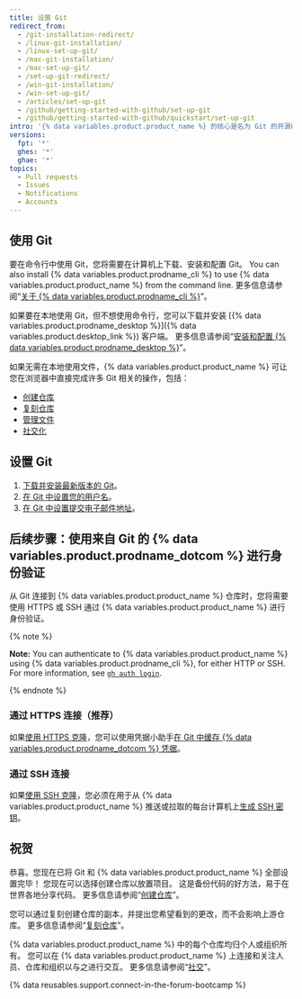 ```yaml
---
title: 设置 Git
redirect_from:
  - /git-installation-redirect/
  - /linux-git-installation/
  - /linux-set-up-git/
  - /mac-git-installation/
  - /mac-set-up-git/
  - /set-up-git-redirect/
  - /win-git-installation/
  - /win-set-up-git/
  - /articles/set-up-git
  - /github/getting-started-with-github/set-up-git
  - /github/getting-started-with-github/quickstart/set-up-git
intro: '{% data variables.product.product_name %} 的核心是名为 Git 的开源版本控制系统 (VCS) 。 Git 负责在您计算机上本地发生的、与 {% data variables.product.product_name %} 有关的所有内容。'
versions:
  fpt: '*'
  ghes: '*'
  ghae: '*'
topics:
  - Pull requests
  - Issues
  - Notifications
  - Accounts
---
```


## 使用 Git

要在命令行中使用 Git，您将需要在计算机上下载、安装和配置 Git。 You can also install {% data variables.product.prodname_cli %} to use {% data variables.product.product_name %} from the command line. 更多信息请参阅“[关于 {% data variables.product.prodname_cli %}](/github-cli/github-cli/about-github-cli)”。

如果要在本地使用 Git，但不想使用命令行，您可以下载并安装 [{% data variables.product.prodname_desktop %}]({% data variables.product.desktop_link %}) 客户端。  更多信息请参阅“[安装和配置 {% data variables.product.prodname_desktop %}](/desktop/installing-and-configuring-github-desktop/)”。

如果无需在本地使用文件，{% data variables.product.product_name %} 可让您在浏览器中直接完成许多 Git 相关的操作，包括：

- [创建仓库](/articles/create-a-repo)
- [复刻仓库](/articles/fork-a-repo)
- [管理文件](/repositories/working-with-files/managing-files)
- [社交化](/articles/be-social)

## 设置 Git

1. [下载并安装最新版本的 Git](https://git-scm.com/downloads)。
2. [在 Git 中设置您的用户名](/github/getting-started-with-github/setting-your-username-in-git)。
3. [在 Git 中设置提交电子邮件地址](/articles/setting-your-commit-email-address)。

## 后续步骤：使用来自 Git 的 {% data variables.product.prodname_dotcom %} 进行身份验证

从 Git 连接到 {% data variables.product.product_name %} 仓库时，您将需要使用 HTTPS 或 SSH 通过 {% data variables.product.product_name %} 进行身份验证。

{% note %}

**Note:** You can authenticate to {% data variables.product.product_name %} using {% data variables.product.prodname_cli %}, for either HTTP or SSH. For more information, see [`gh auth login`](https://cli.github.com/manual/gh_auth_login).

{% endnote %}

### 通过 HTTPS 连接（推荐）

如果[使用 HTTPS 克隆](/github/getting-started-with-github/about-remote-repositories/#cloning-with-https-urls)，您可以使用凭据小助手[在 Git 中缓存 {% data variables.product.prodname_dotcom %} 凭据](/github/getting-started-with-github/caching-your-github-credentials-in-git)。

### 通过 SSH 连接

如果[使用 SSH 克隆](/github/getting-started-with-github/about-remote-repositories/#cloning-with-ssh-urls)，您必须在用于从 {% data variables.product.product_name %} 推送或拉取的每台计算机上[生成 SSH 密钥](/articles/generating-a-new-ssh-key-and-adding-it-to-the-ssh-agent)。

## 祝贺

恭喜。您现在已将 Git 和 {% data variables.product.product_name %} 全部设置完毕！ 您现在可以选择创建仓库以放置项目。 这是备份代码的好方法，易于在世界各地分享代码。 更多信息请参阅“[创建仓库](/articles/create-a-repo)”。

您可以通过复刻创建仓库的副本，并提出您希望看到的更改，而不会影响上游仓库。 更多信息请参阅“[复刻仓库](/articles/fork-a-repo)”。

{% data variables.product.product_name %} 中的每个仓库均归个人或组织所有。 您可以在 {% data variables.product.product_name %} 上连接和关注人员、仓库和组织以与之进行交互。 更多信息请参阅“[社交](/articles/be-social)”。

{% data reusables.support.connect-in-the-forum-bootcamp %}
